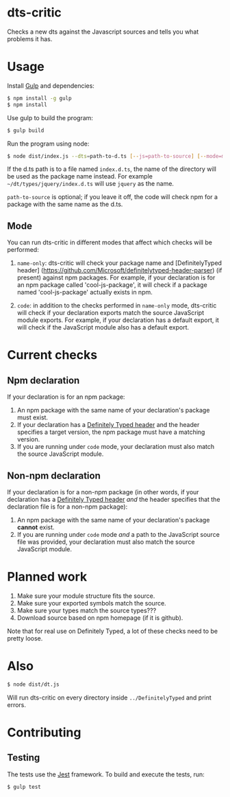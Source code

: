 # dts-critic

Checks a new dts against the Javascript sources and tells you what
problems it has.

# Usage

Install [Gulp](https://gulpjs.com/) and dependencies:

```bash
$ npm install -g gulp
$ npm install
```

Use gulp to build the program:
```bash
$ gulp build
```

Run the program using node:
```sh
$ node dist/index.js --dts=path-to-d.ts [--js=path-to-source] [--mode=mode] [--debug]
```

If the d.ts path is to a file named `index.d.ts`, the name of the directory
will be used as the package name instead. For example
`~/dt/types/jquery/index.d.ts` will use `jquery` as the name.

`path-to-source` is optional; if you leave it off, the code will
check npm for a package with the same name as the d.ts.

## Mode

You can run dts-critic in different modes that affect which checks will be performed:
1. `name-only`: dts-critic will check your package name and [DefinitelyTyped header]
(https://github.com/Microsoft/definitelytyped-header-parser) (if present) against npm packages.
For example, if your declaration is for an npm package called 'cool-js-package', it will check if a
package named 'cool-js-package' actually exists in npm.

2. `code`: in addition to the checks performed in `name-only` mode, dts-critic will check if your
declaration exports match the source JavaScript module exports.
For example, if your declaration has a default export, it will check if the JavaScript module also
has a default export.

# Current checks

## Npm declaration
If your declaration is for an npm package:

1. An npm package with the same name of your declaration's package must exist.
2. If your declaration has a [Definitely Typed header](https://github.com/Microsoft/definitelytyped-header-parser)
and the header specifies a target version, the npm package must have
a matching version.
3. If you are running under `code` mode, your declaration must also match the source JavaScript module.

## Non-npm declaration
<!-- 2. If no local path to source is provided, an npm package with the
same name as the d.ts must exist. -->
If your declaration is for a non-npm package (in other words, if your declaration has a
[Definitely Typed header](https://github.com/Microsoft/definitelytyped-header-parser) *and*
the header specifies that the declaration file is for a non-npm package):

1. An npm package with the same name of your declaration's package **cannot** exist.
3. If you are running under `code` mode *and* a path to the JavaScript source file was provided, your
declaration must also match the source JavaScript module.

# Planned work

1. Make sure your module structure fits the source.
2. Make sure your exported symbols match the source.
3. Make sure your types match the source types???
6. Download source based on npm homepage (if it is github).

Note that for real use on Definitely Typed, a lot of these checks need to be pretty loose.

# Also

```sh
$ node dist/dt.js
```

Will run dts-critic on every directory inside `../DefinitelyTyped` and
print errors.

# Contributing

## Testing

The tests use the [Jest](https://jestjs.io/) framework. To build and execute the tests, run:

```bash
$ gulp test
```
